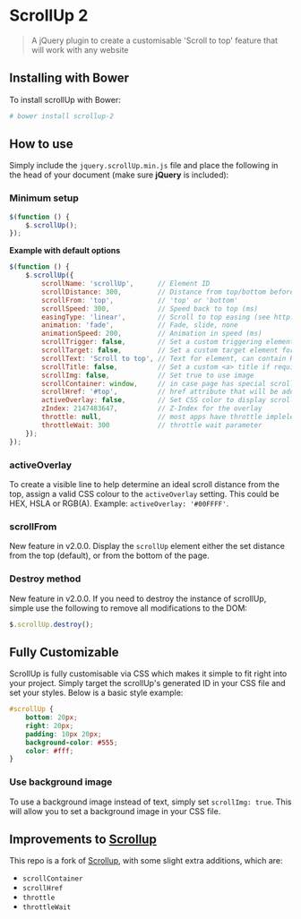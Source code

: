 # ScrollUp 2
> A jQuery plugin to create a customisable 'Scroll to top' feature that will work with any website

## Installing with Bower

To install scrollUp with Bower:

```bash
# bower install scrollup-2
```

## How to use

Simply include the `jquery.scrollUp.min.js` file and place the following in the head of your document (make sure **jQuery** is included):

### Minimum setup

```js
$(function () {
    $.scrollUp();
});
```

**Example with default options**

```js
$(function () {
    $.scrollUp({
        scrollName: 'scrollUp',      // Element ID
        scrollDistance: 300,         // Distance from top/bottom before showing element (px)
        scrollFrom: 'top',           // 'top' or 'bottom'
        scrollSpeed: 300,            // Speed back to top (ms)
        easingType: 'linear',        // Scroll to top easing (see http://easings.net/)
        animation: 'fade',           // Fade, slide, none
        animationSpeed: 200,         // Animation in speed (ms)
        scrollTrigger: false,        // Set a custom triggering element. Can be an HTML string or jQuery object
        scrollTarget: false,         // Set a custom target element for scrolling to. Can be element or number
        scrollText: 'Scroll to top', // Text for element, can contain HTML
        scrollTitle: false,          // Set a custom <a> title if required. Defaults to scrollText
        scrollImg: false,            // Set true to use image
        scrollContainer: window,     // in case page has special scrollbars, can accept a jQuery object, dom element, or a string selector
        scrollHref: '#top',          // href attribute that will be added to scroll target ( in case its not custom ), in case your application might contain other links with `#top` as an href
        activeOverlay: false,        // Set CSS color to display scrollUp active point, e.g '#00FFFF'
        zIndex: 2147483647,          // Z-Index for the overlay
        throttle: null,              // most apps have throttle implelemted, provide a reference here, and scroll handler will be throttled ( e.g: `_.throttle` should work )
        throttleWait: 300            // throttle wait parameter
    });
});
```

### activeOverlay

To create a visible line to help determine an ideal scroll distance from the top,
assign a valid CSS colour to the `activeOverlay` setting. This could be HEX, HSLA or RGB(A).
Example: `activeOverlay: '#00FFFF'`.


### scrollFrom

New feature in v2.0.0. Display the `scrollUp` element either the set distance from the top (default),
or from the bottom of the page.

### Destroy method

New feature in v2.0.0. If you need to destroy the instance of scrollUp,
simple use the following to remove all modifications to the DOM:

```js
$.scrollUp.destroy();
```


## Fully Customizable
ScrollUp is fully customisable via CSS which makes it simple to fit right into your project.
Simply target the scrollUp's generated ID in your CSS file and set your styles.
Below is a basic style example:

```css
#scrollUp {
    bottom: 20px;
    right: 20px;
    padding: 10px 20px;
    background-color: #555;
    color: #fff;
}
```

### Use background image

To use a background image instead of text, simply set `scrollImg: true`.
This will allow you to set a background image in your CSS file.


## Improvements to [Scrollup](//github.com/markgoodyear/scrollup)

This repo is a fork of [Scrollup](//github.com/markgoodyear/scrollup), with some slight extra additions, which are:

* `scrollContainer`
* `scrollHref`
* `throttle`
* `throttleWait`
